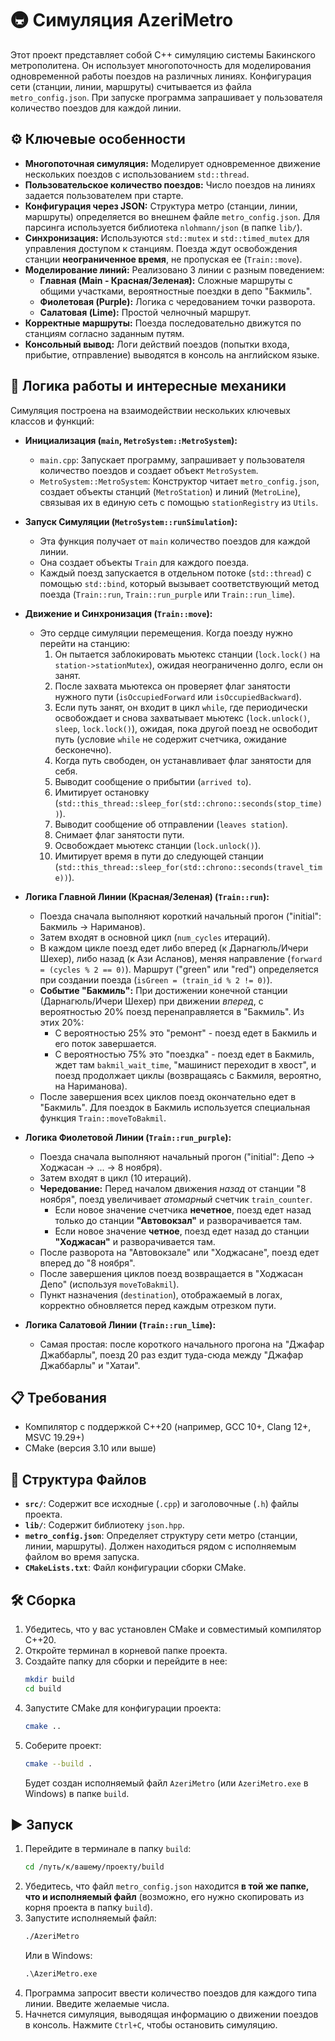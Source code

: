# 🚇 Симуляция AzeriMetro

Этот проект представляет собой C++ симуляцию системы Бакинского метрополитена. Он использует многопоточность для моделирования одновременной работы поездов на различных линиях. Конфигурация сети (станции, линии, маршруты) считывается из файла `metro_config.json`. При запуске программа запрашивает у пользователя количество поездов для каждой линии.

## ⚙️ Ключевые особенности

* **Многопоточная симуляция:** Моделирует одновременное движение нескольких поездов с использованием `std::thread`.
* **Пользовательское количество поездов:** Число поездов на линиях задается пользователем при старте.
* **Конфигурация через JSON:** Структура метро (станции, линии, маршруты) определяется во внешнем файле `metro_config.json`. Для парсинга используется библиотека `nlohmann/json` (в папке `lib/`).
* **Синхронизация:** Используются `std::mutex` и `std::timed_mutex` для управления доступом к станциям. Поезда ждут освобождения станции **неограниченное время**, не пропуская ее (`Train::move`).
* **Моделирование линий:** Реализовано 3 линии с разным поведением:
    * **Главная (Main - Красная/Зеленая):** Сложные маршруты с общими участками, вероятностные поездки в депо "Бакмиль".
    * **Фиолетовая (Purple):** Логика с чередованием точки разворота.
    * **Салатовая (Lime):** Простой челночный маршрут.
* **Корректные маршруты:** Поезда последовательно движутся по станциям согласно заданным путям.
* **Консольный вывод:** Логи действий поездов (попытки входа, прибытие, отправление) выводятся в консоль на английском языке.

## 🧠 Логика работы и интересные механики

Симуляция построена на взаимодействии нескольких ключевых классов и функций:

* **Инициализация (`main`, `MetroSystem::MetroSystem`):**
    * `main.cpp`: Запускает программу, запрашивает у пользователя количество поездов и создает объект `MetroSystem`.
    * `MetroSystem::MetroSystem`: Конструктор читает `metro_config.json`, создает объекты станций (`MetroStation`) и линий (`MetroLine`), связывая их в единую сеть с помощью `stationRegistry` из `Utils`.

* **Запуск Симуляции (`MetroSystem::runSimulation`):**
    * Эта функция получает от `main` количество поездов для каждой линии.
    * Она создает объекты `Train` для каждого поезда.
    * Каждый поезд запускается в отдельном потоке (`std::thread`) с помощью `std::bind`, который вызывает соответствующий метод поезда (`Train::run`, `Train::run_purple` или `Train::run_lime`).

* **Движение и Синхронизация (`Train::move`):**
    * Это сердце симуляции перемещения. Когда поезду нужно перейти на станцию:
        1. Он пытается заблокировать мьютекс станции (`lock.lock()` на `station->stationMutex`), ожидая неограниченно долго, если он занят.
        2. После захвата мьютекса он проверяет флаг занятости нужного пути (`isOccupiedForward` или `isOccupiedBackward`).
        3. Если путь занят, он входит в цикл `while`, где периодически освобождает и снова захватывает мьютекс (`lock.unlock()`, `sleep`, `lock.lock()`), ожидая, пока другой поезд не освободит путь (условие `while` не содержит счетчика, ожидание бесконечно).
        4. Когда путь свободен, он устанавливает флаг занятости для себя.
        5. Выводит сообщение о прибытии (`arrived to`).
        6. Имитирует остановку (`std::this_thread::sleep_for(std::chrono::seconds(stop_time))`).
        7. Выводит сообщение об отправлении (`leaves station`).
        8. Снимает флаг занятости пути.
        9. Освобождает мьютекс станции (`lock.unlock()`).
        10. Имитирует время в пути до следующей станции (`std::this_thread::sleep_for(std::chrono::seconds(travel_time))`).

* **Логика Главной Линии (Красная/Зеленая) (`Train::run`):**
    * Поезда сначала выполняют короткий начальный прогон ("initial": Бакмиль -> Нариманов).
    * Затем входят в основной цикл (`num_cycles` итераций).
    * В каждом цикле поезд едет либо вперед (к Дарнагюль/Ичери Шехер), либо назад (к Ази Асланов), меняя направление (`forward = (cycles % 2 == 0)`). Маршрут ("green" или "red") определяется при создании поезда (`isGreen = (train_id % 2 != 0)`).
    * **Событие "Бакмиль":** При достижении конечной станции (Дарнагюль/Ичери Шехер) при движении *вперед*, с вероятностью 20% поезд перенаправляется в "Бакмиль". Из этих 20%:
        * С вероятностью 25% это "ремонт" - поезд едет в Бакмиль и его поток завершается.
        * С вероятностью 75% это "поездка" - поезд едет в Бакмиль, ждет там `bakmil_wait_time`, "машинист переходит в хвост", и поезд продолжает циклы (возвращаясь с Бакмиля, вероятно, на Нариманова).
    * После завершения всех циклов поезд окончательно едет в "Бакмиль". Для поездок в Бакмиль используется специальная функция `Train::moveToBakmil`.

* **Логика Фиолетовой Линии (`Train::run_purple`):**
    * Поезда сначала выполняют начальный прогон ("initial": Депо -> Ходжасан -> ... -> 8 ноября).
    * Затем входят в цикл (10 итераций).
    * **Чередование:** Перед началом движения *назад* от станции "8 ноября", поезд увеличивает *атомарный* счетчик `train_counter`.
        * Если новое значение счетчика **нечетное**, поезд едет назад только до станции **"Автовокзал"** и разворачивается там.
        * Если новое значение **четное**, поезд едет назад до станции **"Ходжасан"** и разворачивается там.
    * После разворота на "Автовокзале" или "Ходжасане", поезд едет вперед до "8 ноября".
    * После завершения циклов поезд возвращается в "Ходжасан Депо" (используя `moveToBakmil`).
    * Пункт назначения (`destination`), отображаемый в логах, корректно обновляется перед каждым отрезком пути.

* **Логика Салатовой Линии (`Train::run_lime`):**
    * Самая простая: после короткого начального прогона на "Джафар Джаббарлы", поезд 20 раз ездит туда-сюда между "Джафар Джаббарлы" и "Хатаи".

## 📋 Требования

* Компилятор с поддержкой C++20 (например, GCC 10+, Clang 12+, MSVC 19.29+)
* CMake (версия 3.10 или выше)

## 📁 Структура Файлов

* **`src/`**: Содержит все исходные (`.cpp`) и заголовочные (`.h`) файлы проекта.
* **`lib/`**: Содержит библиотеку `json.hpp`.
* **`metro_config.json`**: Определяет структуру сети метро (станции, линии, маршруты). Должен находиться рядом с исполняемым файлом во время запуска.
* **`CMakeLists.txt`**: Файл конфигурации сборки CMake.

## 🛠️ Сборка

1.  Убедитесь, что у вас установлен CMake и совместимый компилятор C++20.
2.  Откройте терминал в корневой папке проекта.
3.  Создайте папку для сборки и перейдите в нее:
    ```bash
    mkdir build
    cd build
    ```
4.  Запустите CMake для конфигурации проекта:
    ```bash
    cmake ..
    ```
5.  Соберите проект:
    ```bash
    cmake --build .
    ```
    Будет создан исполняемый файл `AzeriMetro` (или `AzeriMetro.exe` в Windows) в папке `build`.

## ▶️ Запуск

1.  Перейдите в терминале в папку `build`:
    ```bash
    cd /путь/к/вашему/проекту/build
    ```
2.  Убедитесь, что файл `metro_config.json` находится **в той же папке, что и исполняемый файл** (возможно, его нужно скопировать из корня проекта в папку `build`).
3.  Запустите исполняемый файл:
    ```bash
    ./AzeriMetro
    ```
    Или в Windows:
    ```cmd
    .\AzeriMetro.exe
    ```
4.  Программа запросит ввести количество поездов для каждого типа линии. Введите желаемые числа.
5.  Начнется симуляция, выводящая информацию о движении поездов в консоль. Нажмите `Ctrl+C`, чтобы остановить симуляцию.
